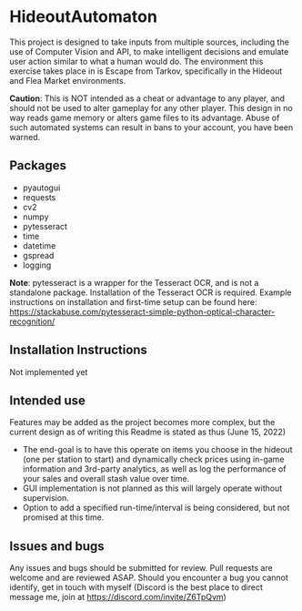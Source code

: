 # HideoutAutomaton

This project is designed to take inputs from multiple sources, including the use of Computer Vision and API, to make intelligent decisions and emulate user action similar to what a human would do. The environment this exercise takes place in is Escape from Tarkov, specifically in the Hideout and Flea Market environments.

**Caution**: This is NOT intended as a cheat or advantage to any player, and should not be used to alter gameplay for any other player. This design in no way reads game memory or alters game files to its advantage. Abuse of such automated systems can result in bans to your account, you have been warned.

## Packages
  - pyautogui
  - requests
  - cv2
  - numpy
  - pytesseract
  - time
  - datetime
  - gspread
  - logging

**Note**: pytesseract is a wrapper for the Tesseract OCR, and is not a standalone package. Installation of the Tesseract OCR is required. Example instructions on installation and first-time setup can be found here: https://stackabuse.com/pytesseract-simple-python-optical-character-recognition/

## Installation Instructions
Not implemented yet

## Intended use
Features may be added as the project becomes more complex, but the current design as of writing this Readme is stated as thus (June 15, 2022)
- The end-goal is to have this operate on items you choose in the hideout (one per station to start)  and dynamically check prices using in-game information and 3rd-party analytics, as well as log the performance of your sales and overall stash value over time. 
- GUI implementation is not planned as this will largely operate without supervision. 
- Option to add a specified run-time/interval is being considered, but not promised at this time.

## Issues and bugs
Any issues and bugs should be submitted for review. Pull requests are welcome and are reviewed ASAP.
Should you encounter a bug you cannot identify, get in touch with myself (Discord is the best place to direct message me, join at https://discord.com/invite/Z6TpQvm)
